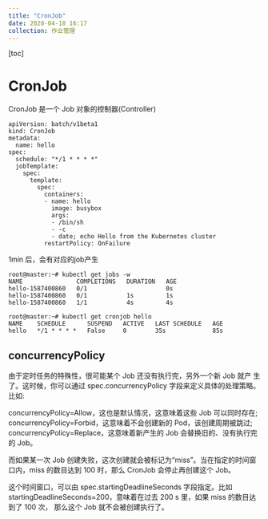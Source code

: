 ```yaml
---
title: "CronJob"
date: 2020-04-18 16:17
collection: 作业管理
---
```

[toc]





# CronJob

CronJob 是一个 Job 对象的控制器(Controller)

```
apiVersion: batch/v1beta1
kind: CronJob
metadata:
  name: hello
spec:
  schedule: "*/1 * * * *"
  jobTemplate:
    spec:
      template:
        spec:
          containers:
          - name: hello 
            image: busybox 
            args:
            - /bin/sh
            - -c
            - date; echo Hello from the Kubernetes cluster 
          restartPolicy: OnFailure
```



1min 后，会有对应的job产生

```
root@master:~# kubectl get jobs -w
NAME               COMPLETIONS   DURATION   AGE
hello-1587400860   0/1                      0s
hello-1587400860   0/1           1s         1s
hello-1587400860   1/1           4s         4s

root@master:~# kubectl get cronjob hello
NAME    SCHEDULE      SUSPEND   ACTIVE   LAST SCHEDULE   AGE
hello   */1 * * * *   False     0        35s             85s
```



## concurrencyPolicy

由于定时任务的特殊性，很可能某个 Job 还没有执行完，另外一个新 Job 就产 生了。这时候，你可以通过 spec.concurrencyPolicy 字段来定义具体的处理策略。比如:

concurrencyPolicy=Allow，这也是默认情况，这意味着这些 Job 可以同时存在;
concurrencyPolicy=Forbid，这意味着不会创建新的 Pod，该创建周期被跳过;
concurrencyPolicy=Replace，这意味着新产生的 Job 会替换旧的、没有执行完的 Job。

而如果某一次 Job 创建失败，这次创建就会被标记为“miss”。当在指定的时间窗口内，miss 的数目达到 100 时，那么 CronJob 会停止再创建这个 Job。

这个时间窗口，可以由 spec.startingDeadlineSeconds 字段指定。比如 startingDeadlineSeconds=200，意味着在过去 200 s 里，如果 miss 的数目达到了 100 次， 那么这个 Job 就不会被创建执行了。



